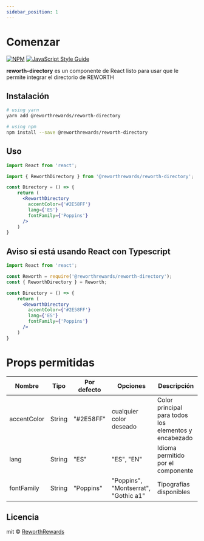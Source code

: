 ```yaml
---
sidebar_position: 1
---
```


# Comenzar

[![NPM](https://img.shields.io/npm/v/reworth-directory.svg)](https://www.npmjs.com/package/reworth-directory) [![JavaScript Style Guide](https://img.shields.io/badge/code_style-standard-brightgreen.svg)](https://standardjs.com)


 **reworth-directory** es un componente de React listo para usar que le permite integrar el directorio de REWORTH
 
## Instalación

```bash
# using yarn
yarn add @reworthrewards/reworth-directory

# using npm
npm install --save @reworthrewards/reworth-directory
```

## Uso

```jsx
import React from 'react';

import { ReworthDirectory } from '@reworthrewards/reworth-directory';

const Directory = () => {
    return (
      <ReworthDirectory 
        accentColor={'#2E58FF'} 
        lang={'ES'} 
        fontFamily={'Poppins'} 
      />
    )
}
```

## Aviso si está usando React con Typescript

```jsx
import React from 'react';

const Reworth = require('@reworthrewards/reworth-directory');  
const { ReworthDirectory } = Reworth;

const Directory = () => {
    return (
      <ReworthDirectory 
        accentColor={'#2E58FF'} 
        lang={'ES'} 
        fontFamily={'Poppins'} 
      />
    )
}
```

# Props permitidas

| Nombre | Tipo | Por defecto | Opciones | Descripción |
|----| --- | --- | --- | --- |
| accentColor | String | "#2E58FF" | cualquier color deseado | Color principal para todos los elementos y encabezado |
| lang | String | "ES" | "ES", "EN" | Idioma permitido por el componente |
| fontFamily | String | "Poppins" | "Poppins", "Montserrat", "Gothic a1" |  Tipografías disponibles |

## Licencia

mit © [ReworthRewards](https://github.com/ReworthRewards)